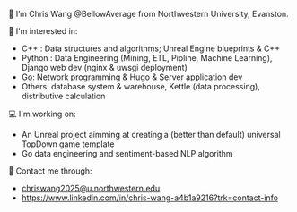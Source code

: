 👋 I’m Chris Wang @BellowAverage from Northwestern University, Evanston.

🌱 I'm interested in:
-   C++ : Data structures and algorithms; Unreal Engine blueprints & C++
-   Python : Data Engineering (Mining, ETL, Pipline, Machine Learning), Django web dev (nginx & uwsgi deployment)
-   Go: Network programming & Hugo & Server application dev
-   Others: database system & warehouse, Kettle (data processing), distributive calculation

💻 I'm working on:
-   An Unreal project aimming at creating a (better than default) universal TopDown game template
-   Go data engineering and sentiment-based NLP algorithm

📧 Contact me through:
- chriswang2025@u.northwestern.edu
- https://www.linkedin.com/in/chris-wang-a4b1a9216?trk=contact-info
